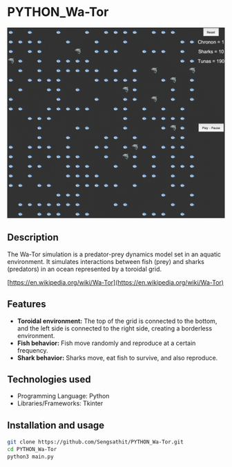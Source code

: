 # PYTHON_Wa-Tor

![](/wa-tor.png "Wa-Tor")

## Description
The Wa-Tor simulation is a predator-prey dynamics model set in an aquatic environment. It simulates interactions between fish (prey) and sharks (predators) in an ocean represented by a toroidal grid.

[https://en.wikipedia.org/wiki/Wa-Tor](https://en.wikipedia.org/wiki/Wa-Tor)

## Features
- **Toroidal environment:** The top of the grid is connected to the bottom, and the left side is connected to the right side, creating a borderless environment.
- **Fish behavior:** Fish move randomly and reproduce at a certain frequency.
- **Shark behavior:** Sharks move, eat fish to survive, and also reproduce.

## Technologies used
- Programming Language: Python
- Libraries/Frameworks: Tkinter

## Installation and usage
```bash
git clone https://github.com/Sengsathit/PYTHON_Wa-Tor.git
cd PYTHON_Wa-Tor
python3 main.py

